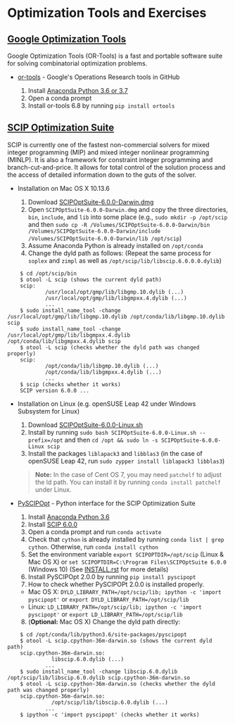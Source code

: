 # Optimization Tools and Exercises

## [Google Optimization Tools](https://developers.google.com/optimization/)

Google Optimization Tools (OR-Tools) is a fast and portable software suite for solving combinatorial optimization problems.

  - [or-tools](https://github.com/google/or-tools) - Google's Operations Research tools in GitHub

    1. Install [Anaconda Python 3.6 or 3.7](https://www.anaconda.com/download/)
    2. Open a conda prompt
    3. Install or-tools 6.8 by running `pip install ortools`

## [SCIP Optimization Suite](http://scip.zib.de/)

SCIP is currently one of the fastest non-commercial solvers for mixed integer programming (MIP) and mixed integer nonlinear programming (MINLP). It is also a framework for constraint integer programming and branch-cut-and-price. It allows for total control of the solution process and the access of detailed information down to the guts of the solver.

  - Installation on Mac OS X 10.13.6
  
    1. Download [SCIPOptSuite-6.0.0-Darwin.dmg](http://scip.zib.de/download.php?fname=SCIPOptSuite-6.0.0-Darwin.dmg)
    2. Open `SCIPOptSuite-6.0.0-Darwin.dmg` and copy the three directories, `bin`, `include`, and `lib` into some place (e.g., `sudo mkdir -p /opt/scip` and then `sudo cp -R /Volumes/SCIPOptSuite-6.0.0-Darwin/bin /Volumes/SCIPOptSuite-6.0.0-Darwin/include /Volumes/SCIPOptSuite-6.0.0-Darwin/lib /opt/scip`)
    3. Assume Anaconda Python is already installed on `/opt/conda`
    4. Change the dyld path as follows: (Repeat the same process for `soplex` and `zimpl` as well as `/opt/scip/lib/libscip.6.0.0.0.dylib`)
```
    $ cd /opt/scip/bin
    $ otool -L scip (shows the current dyld path)
    scip:
            /usr/local/opt/gmp/lib/libgmp.10.dylib (...)
            /usr/local/opt/gmp/lib/libgmpxx.4.dylib (...)
            ...
    $ sudo install_name_tool -change /usr/local/opt/gmp/lib/libgmp.10.dylib /opt/conda/lib/libgmp.10.dylib scip
    $ sudo install_name_tool -change /usr/local/opt/gmp/lib/libgmpxx.4.dylib /opt/conda/lib/libgmpxx.4.dylib scip 
    $ otool -L scip (checks whether the dyld path was changed properly)
    scip:
            /opt/conda/lib/libgmp.10.dylib (...)
            /opt/conda/lib/libgmpxx.4.dylib (...)
            ...
    $ scip (checks whether it works)
    SCIP version 6.0.0 ...
```

  - Installation on Linux (e.g. openSUSE Leap 42 under Windows Subsystem for Linux)
  
    1. Download [SCIPOptSuite-6.0.0-Linux.sh](http://scip.zib.de/download.php?fname=SCIPOptSuite-6.0.0-Linux.sh)
    2. Install by running `sudo bash SCIPOptSuite-6.0.0-Linux.sh --prefix=/opt` and then `cd /opt && sudo ln -s SCIPOptSuite-6.0.0-Linux scip`
    3. Install the packages `liblapack3` and `libblas3` (in the case of openSUSE Leap 42, run `sudo zypper install liblapack3 libblas3`)
    
    > **Note:** In the case of Cent OS 7, you may need `patchelf` to adjust the ld path. You can install it by running `conda install patchelf` under Linux.

  - [PySCIPOpt](https://github.com/SCIP-Interfaces/PySCIPOpt) - Python interface for the SCIP Optimization Suite
  
    1. Install [Anaconda Python 3.6](https://www.anaconda.com/download/)
    2. Install [SCIP 6.0.0](http://scip.zib.de/#download)
    3. Open a conda prompt and run `conda activate`
    4. Check that `cython` is already installed by running `conda list | grep cython`. Otherwise, run `conda install cython`
    5. Set the environment variable `export SCIPOPTDIR=/opt/scip` (Linux & Mac OS X) or `set SCIPOPTDIR=C:\Program Files\SCIPOptSuite 6.0.0` (Windows 10) (See [INSTALL.rst](https://github.com/SCIP-Interfaces/PySCIPOpt/blob/master/INSTALL.rst) for more details)
    6. Install PySCIPOpt 2.0.0 by running `pip install pyscipopt`
    7. How to check whether PySCIPOPt 2.0.0 is installed properly.
      - Mac OS X: `DYLD_LIBRARY_PATH=/opt/scip/lib; ipython -c 'import pyscipopt'` or `export DYLD_LIBRARY_PATH=/opt/scip/lib`
      - Linux: `LD_LIBRARY_PATH=/opt/scip/lib; ipython -c 'import pyscipopt'` or `export LD_LIBRARY_PATH=/opt/scip/lib`
    8. (**Optional:** Mac OS X) Change the dyld path directly:
```
    $ cd /opt/conda/lib/python3.6/site-packages/pyscipopt
    $ otool -L scip.cpython-36m-darwin.so (shows the current dyld path)
    scip.cpython-36m-darwin.so:
	          libscip.6.0.dylib (...)
            ...
    $ sudo install_name_tool -change libscip.6.0.dylib /opt/scip/lib/libscip.6.0.dylib scip.cpython-36m-darwin.so
    $ otool -L scip.cpython-36m-darwin.so (checks whether the dyld path was changed properly)
    scip.cpython-36m-darwin.so:
	          /opt/scip/lib/libscip.6.0.dylib (...)
            ...
    $ ipython -c 'import pyscipopt' (checks whether it works)
```
